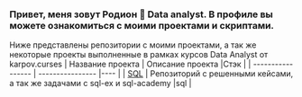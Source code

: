 ### Привет, меня зовут Родион 👋 Data analyst. В профиле вы можете ознакомиться с моими проектами и скриптами.
Ниже представлены репозитории с моими проектами, а так же некоторые проекты выполненные в рамках курсов Data Analyst от karpov.curses
| Название проекта  | Описание проекта |Стэк |
| ----------------- | ---------------- |---- |
| [SQL](https://github.com/MACROODI17/SQL)  | Репозиторий с решенными кейсами, а так же задачами с sql-ex и sql-academy  |sql  |

